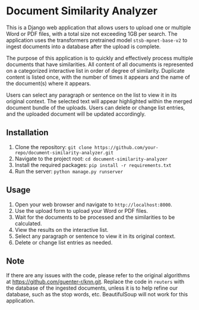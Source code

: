 # Document Similarity Analyzer

This is a Django web application that allows users to upload one or multiple Word or PDF files, with a total size not exceeding 1GB per search. The application uses the transformers pretrained model `stsb-mpnet-base-v2` to ingest documents into a database after the upload is complete.

The purpose of this application is to quickly and effectively process multiple documents that have similarities. All content of all documents is represented on a categorized interactive list in order of degree of similarity. Duplicate content is listed once, with the number of times it appears and the name of the document(s) where it appears. 

Users can select any paragraph or sentence on the list to view it in its original context. The selected text will appear highlighted within the merged document bundle of the uploads. Users can delete or change list entries, and the uploaded document will be updated accordingly.

## Installation

1. Clone the repository: `git clone https://github.com/your-repo/document-similarity-analyzer.git`
2. Navigate to the project root: `cd document-similarity-analyzer`
3. Install the required packages: `pip install -r requirements.txt`
4. Run the server: `python manage.py runserver`

## Usage

1. Open your web browser and navigate to `http://localhost:8000`.
2. Use the upload form to upload your Word or PDF files.
3. Wait for the documents to be processed and the similarities to be calculated.
4. View the results on the interactive list.
5. Select any paragraph or sentence to view it in its original context.
6. Delete or change list entries as needed.

## Note

If there are any issues with the code, please refer to the original algorithms at https://github.com/guenter-r/knn.git. Replace the code in `reuters` with the database of the ingested documents, unless it is to help refine our database, such as the stop words, etc. BeautifulSoup will not work for this application.